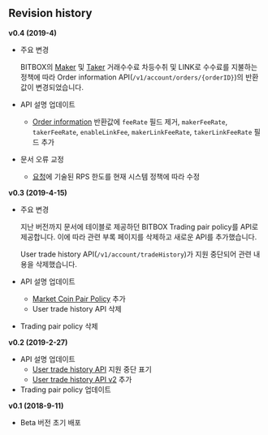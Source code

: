 ## Revision history

**v0.4 (2019-4)**

  - 주요 변경
    
    BITBOX의 [Maker](5_Terms.md#maker) 및 [Taker](5_Terms.md#taker) 거래수수료 차등수취 및 LINK로 수수료를 지불하는 정책에 따라 Order information API(`/v1/account/orders/{orderID}`)의 반환값이 변경되었습니다.

  - API 설명 업데이트
    
      - [Order information](api/account/v1-account-orders-orderID-get.md#order-information) 반환값에 `feeRate` 필드 제거, `makerFeeRate`, `takerFeeRate`, `enableLinkFee`, `makerLinkFeeRate`, `takerLinkFeeRate` 필드 추가

  - 문서 오류 교정
    
      - [요청](1_Overview.md#요청)에 기술된 RPS 한도를 현재 시스템 정책에 따라 수정

**v0.3 (2019-4-15)**

  - 주요 변경
    
    지난 버전까지 문서에 테이블로 제공하던 BITBOX Trading pair policy를 API로 제공합니다.
    이에 따라 관련 부록 페이지를 삭제하고 새로운 API를 추가했습니다.
    
    User trade history API(`/v1/account/tradeHistory`)가 지원 중단되어 관련 내용을 삭제했습니다.

  - API 설명 업데이트
    
      - [Market Coin Pair Policy](api/market/v1-market-public-coins-pairPolicy-get.md#market-coin-pair-policy) 추가
      - User trade history API 삭제

  - Trading pair policy 삭제

**v0.2 (2019-2-27)**

  - API 설명 업데이트
      - [User trade history API](#user-trade-history-deprecated) 지원 중단 표기
      - [User trade history API v2](api/account/v2-account-tradeHistory-get.md#user-trade-history-v2) 추가
  - Trading pair policy 업데이트

**v0.1 (2018-9-11)**

  - Beta 버전 초기 배포
